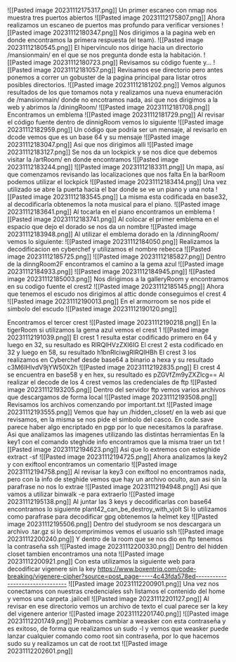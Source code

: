 ![[Pasted image 20231112175317.png]]
Un primer escaneo con nmap nos muestra tres puertos abiertos
![[Pasted image 20231112175807.png]]
Ahora realizamos un escaneo de puertos mas profundo para verificar versiones
![[Pasted image 20231112180347.png]]
Nos dirigimos a la pagina web en donde encontramos la primera respuesta (el team).
![[Pasted image 20231112180545.png]]
El hipervínculo nos dirige hacia un directorio /mansionmain/ en el que se nos pregunta donde esta la habitación.
![[Pasted image 20231112180723.png]]
Revisamos su código fuente y...
![[Pasted image 20231112181057.png]]
Revisamos ese directorio pero antes ponemos a correr un gobuster de la pagina principal para listar otros posibles directorios.
![[Pasted image 20231112181202.png]]
Vemos algunos resultados de los que tomamos nota y realizamos una nueva enumeración de  /mansionmain/ donde no encotramos nada, asi que nos dirigimos a la web y abrimos la /diningRoom/
![[Pasted image 20231112181708.png]]
Encontramos un emblema
![[Pasted image 20231112181729.png]]
Al revisar el código fuente dentro de dinnigRoom vemos lo siguiente
![[Pasted image 20231112182959.png]]
Un código que podría ser un mensaje, al revisarlo en dcode vemos que es un base 64 y su mensaje
![[Pasted image 20231112183047.png]]
Asi que nos dirigimos alli
![[Pasted image 20231112183127.png]]
Se nos da un lockpick y se nos dice que debemos visitar la /artRoom/ en donde encontramos
![[Pasted image 20231112183244.png]]
![[Pasted image 20231112183311.png]]
Un mapa, así que comenzamos revisando las localizaciones que nos falta
En la barRoom podemos utilizar el lockpick
![[Pasted image 20231112183414.png]]
Una vez utilizado se abre la puerta hacia el bar donde se ve un piano y una nota
![[Pasted image 20231112183545.png]]
La misma esta codificada en base32, al decodificarla obtenemos la nota musical para el piano.
![[Pasted image 20231112183641.png]]
Al tocarla en el piano encontramos un emblema
![[Pasted image 20231112183741.png]]
Al colocar el primer emblema en el espacio que dejo el dorado se nos da un nombre
![[Pasted image 20231112183948.png]]
Al utilizar el emblema dorado en la /dinningRoom/ vemos lo siguiente:
![[Pasted image 20231112184050.png]]
Realizamos la decodificacion en cyberchef y utilizamos el nombre rebecca
![[Pasted image 20231112185725.png]]
![[Pasted image 20231112185827.png]]
Dentro de la dinngRoom2F encontramos el camino a la gema azul
![[Pasted image 20231112184933.png]]
![[Pasted image 20231112184945.png]]
![[Pasted image 20231112185003.png]]
Nos dirigimos a la galleryRoom y encontramos en su codigo fuente el crest2
![[Pasted image 20231112185145.png]]
Ahora que tenemos el escudo nos dirigimos al attic donde conseguimos el crest 4
![[Pasted image 20231112190013.png]]
En el armorroom se nos pide el simbolo del escudo
![[Pasted image 20231112190120.png]]

Encontramos el tercer crest
![[Pasted image 20231112190218.png]]
En la tigerRoom si utilizamos la gema azul vemos el crest 1
![[Pasted image 20231112191039.png]]
El crest 1 resulta estar codificado primero en 64 y luego en 32, su resultado es RlRQIHVzZXI6IG
El crest 2 esta codificado en 32 y luego en 58, su resultado h1bnRlciwgRlRQIHBh
El crest 3 los realizamos en Cyberchef desde base64 a binario a hexa y su resultado c3M6IHlvdV9jYW50X2h
![[Pasted image 20231112192835.png]]
El crest 4 se encuentra en base58 y en hex, su resultado es pZGVfZm9yZXZlcg==
Al realizar el decode de los 4 crest vemos las credenciales de ftp
![[Pasted image 20231112193205.png]]
Dentro del servidor ftp vemos varios archivos que descargamos de forma local
![[Pasted image 20231112193508.png]]
Revisamos los archivos comenzando por important.txt
![[Pasted image 20231112193555.png]]
Vemos que hay un /hidden_closet/ en la web asi que revisamos, en la misma se nos pide el simbolo del casco.
En code.save parece haber algo encriptado en pgp por lo que necesitamos la parafrase.
Asi que analizamos las imagenes utilizando las distintas herramientas
En la key1 con el comando steghide info encontramos que la misma traer un txt
![[Pasted image 20231112194623.png]]
Asi que lo extremos con esteghide extract -sf
![[Pasted image 20231112194725.png]]
Ahora analizamos la key2 y con exiftool encontramos un comentario
![[Pasted image 20231112194758.png]]
Al revisar la key3 con exiftool no encontramos nada, pero con la info de steghide vemos que hay un archivo oculto, aun asi sin la parafrase no nos lo extrae
![[Pasted image 20231112194948.png]]
Asi que vamos a utilizar binwalk -e para extraerlo
![[Pasted image 20231112195138.png]]
Al juntar las 3 keys y decodificarlas con base64 encontramos lo siguiente
plant42_can_be_destroy_with_vjolt
Si lo utilizamos como parafrase para decodificar gpg obtenemos la helmet key
![[Pasted image 20231112195506.png]]
Dentro del studyroom se nos descargara un archivo .tar.gz si lo descomprimimos vemos el usuario ssh
![[Pasted image 20231112200240.png]]
Y dentro de la room que se nos dio en ftp tenemos la contraseña ssh
![[Pasted image 20231112200330.png]]
Dentro del hidden closet tambien encontramos una nota
![[Pasted image 20231112200921.png]]
Con esta utilizamos la siguiente web para decodificar vigenere sin la key https://www.boxentriq.com/code-breaking/vigenere-cipher?source=post_page-----4c43fda578ed--------------------------------
![[Pasted image 20231112200901.png]]
Una vez nos conectamos con nuestras credenciales ssh listamos el contenido del home y vemos una carpeta .jailcell
![[Pasted image 20231112201127.png]]
Al revisar en ese directorio vemos un archivo de texto el cual parece ser la key del vigenere anterior
![[Pasted image 20231112201740.png]]
![[Pasted image 20231112201749.png]]
Probamos cambiar a weasker con esta contraseña y es exitoso, de forma que realizamos un sudo -l y vemos que weasker puede lanzar cualquier comando como root sin contraseña, por lo que hacemos sudo su y realizamos un cat de root.txt
![[Pasted image 20231112202601.png]]



